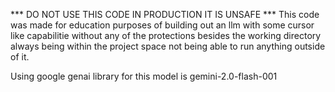 *** DO NOT USE THIS CODE IN PRODUCTION IT IS UNSAFE ***
This code was made for education purposes of building out an llm with some cursor like capabilitie without any of the protections besides the working directory
always being within the project space not being able to run anything outside of it.

Using google genai library for this
model is gemini-2.0-flash-001
